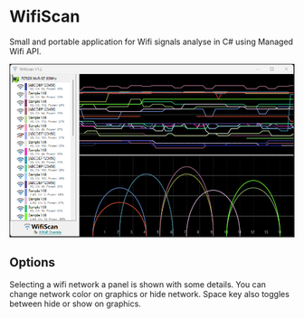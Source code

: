 # WifiScan

Small and portable application for Wifi signals analyse in C# using Managed Wifi API.

![V1.2](res/capture-1.2.png)

## Options
Selecting a wifi network a panel is shown with some details.
You can change network color on graphics or hide network.
Space key also toggles between hide or show on graphics.